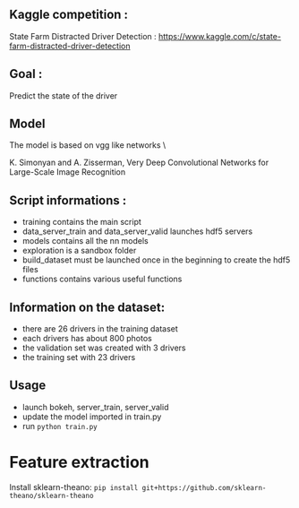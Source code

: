 ## Kaggle competition :
State Farm Distracted Driver Detection : 
https://www.kaggle.com/c/state-farm-distracted-driver-detection

## Goal :

Predict the state of the driver

## Model

The model is based on vgg like networks \\

K. Simonyan and A. Zisserman, Very Deep Convolutional Networks for Large-Scale Image Recognition

## Script informations : 

- training contains the main script
- data_server_train and data_server_valid launches hdf5 servers
- models contains all the nn models
- exploration is a sandbox folder
- build_dataset must be launched once in the beginning to create the hdf5 files
- functions contains various useful functions


## Information on the dataset:

- there are 26 drivers in the training dataset
- each drivers has about 800 photos
- the validation set was created with 3 drivers
- the training set with 23 drivers

## Usage

- launch bokeh, server_train, server_valid
- update the model imported in train.py
- run `python train.py`

# Feature extraction

Install sklearn-theano: `pip install git+https://github.com/sklearn-theano/sklearn-theano`
